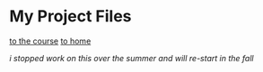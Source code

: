 # My Project Files

[to the course](https://cs50.harvard.edu/ai)
[to home](https://jackforgash.com/)

*i stopped work on this over the summer and will re-start in the fall*
